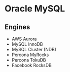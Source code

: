 # Oracle MySQL

## Engines

- AWS Aurora
- MySQL InnoDB
- MySQL Cluster (NDB)
- Percona MyRocks
- Percona TokuDB
- Facebook RocksDB
